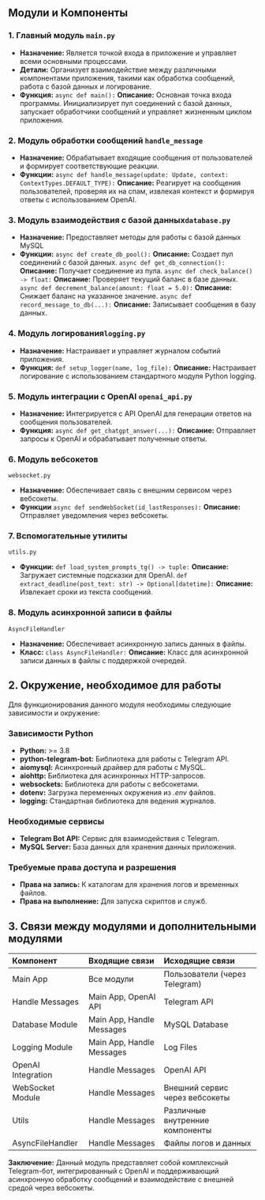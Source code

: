 ## Модули и Компоненты

### 1. Главный модуль `main.py`

* **Назначение:** Является точкой входа в приложение и управляет всеми основными процессами.
* **Детали:**  Организует взаимодействие между различными компонентами приложения, такими как обработка сообщений,
  работа с базой данных и логирование.
* **Функция:**
  `async def main():`
  **Описание:** Основная точка входа программы. Инициализирует пул соединений с базой данных, запускает обработчики
  сообщений и управляет жизненным циклом приложения.

### 2. Модуль обработки сообщений `handle_message`

* **Назначение:**  Обрабатывает входящие сообщения от пользователей и формирует соответствующие реакции.
* **Функции:**
  `async def handle_message(update: Update, context: ContextTypes.DEFAULT_TYPE):`
  **Описание:** Реагирует на сообщения пользователей, проверяя их на спам, извлекая контекст и формируя ответы с
  использованием OpenAI.

### 3. Модуль взаимодействия с базой данных`database.py`

* **Назначение:** Предоставляет методы для работы с базой данных MySQL
* **Функции:**
  `async def create_db_pool():`
  **Описание:** Создает пул соединений с базой данных.
  `async def get_db_connection():` **Описание:** Получает соединение из пула.
  `async def check_balance() -> float:`  **Описание:** Проверяет текущий баланс в базе данных.
  `async def decrement_balance(amount: float = 5.0):`  **Описание:** Снижает баланс на указанное значение.
  `async def record_message_to_db(...):`  **Описание:** Записывает сообщения в базу данных.

### 4. Модуль логирования`logging.py`

* **Назначение:** Настраивает и управляет журналом событий приложения.
* **Функция:**
  `def setup_logger(name, log_file):`
  **Описание:** Настраивает логирование с использованием стандартного модуля Python logging.

### 5. Модуль интеграции с OpenAI `openai_api.py`

* **Назначение:** Интегрируется с API OpenAI для генерации ответов на сообщения пользователей.
* **Функция:**
  `async def get_chatgpt_answer(...):`
  **Описание:** Отправляет запросы к OpenAI и обрабатывает полученные ответы.

### 6. Модуль вебсокетов

`websocket.py`

* **Назначение:** Обеспечивает связь с внешним сервисом через вебсокеты.
* **Функции** `async def sendWebSocket(id_lastResponses):`
  **Описание:** Отправляет уведомления через вебсокеты.

### 7. Вспомогательные утилиты

`utils.py`

* **Функции:**
  `def load_system_prompts_tg() -> tuple:`
  **Описание:** Загружает системные подсказки для OpenAI.
  `def extract_deadline(post_text: str) -> Optional[datetime]:`
  **Описание:** Извлекает сроки из текста сообщений.

### 8. Модуль асинхронной записи в файлы

`AsyncFileHandler`

* **Назначение:** Обеспечивает асинхронную запись данных в файлы.
* **Класс:**
  `class AsyncFileHandler:`
  **Описание:** Класс для асинхронной записи данных в файлы с поддержкой очередей.

## 2. Окружение, необходимое для работы

Для функционирования данного модуля необходимы следующие зависимости и окружение:

### Зависимости Python

* **Python:** >= 3.8
* **python-telegram-bot:** Библиотека для работы с Telegram API.
* **aiomysql:** Асинхронный драйвер для работы с MySQL.
* **aiohttp:** Библиотека для асинхронных HTTP-запросов.
* **websockets:** Библиотека для работы с вебсокетами.
* **dotenv:** Загрузка переменных окружения из *.env* файлов.
* **logging:** Стандартная библиотека для ведения журналов.

### Необходимые сервисы

* **Telegram Bot API:** Сервис для взаимодействия с Telegram.
* **MySQL Server:** База данных для хранения данных приложения.

### Требуемые права доступа и разрешения

* **Права на запись:** К каталогам для хранения логов и временных файлов.
* **Права на выполнение:** Для запуска скриптов и служб.

## 3. Связи между модулями и дополнительными модулями

| Компонент          | Входящие связи            | Исходящие связи                 |
|:-------------------|:--------------------------|:--------------------------------|
| Main App           | Все модули                | Пользователи (через Telegram)   |
| Handle Messages    | Main App, OpenAI API      | Telegram API                    |
| Database Module    | Main App, Handle Messages | MySQL Database                  |
| Logging Module     | Main App, Handle Messages | Log Files                       |
| OpenAI Integration | Handle Messages           | OpenAI API                      |
| WebSocket Module   | Handle Messages           | Внешний сервис через вебсокеты  |
| Utils              | Handle Messages           | Различные внутренние компоненты |
| AsyncFileHandler   | Handle Messages           | Файлы логов и данных            |

**Заключение:**
Данный модуль представляет собой комплексный Telegram-бот, интегрированный с OpenAI и поддерживающий асинхронную
обработку сообщений и взаимодействие с внешней средой через вебсокеты.